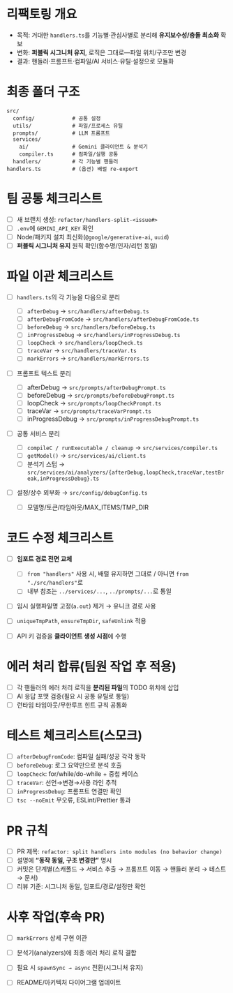 # 리팩토링 개요

* 목적: 거대한 `handlers.ts`를 기능별·관심사별로 분리해 **유지보수성/충돌 최소화** 확보
* 변화: **퍼블릭 시그니처 유지**, 로직은 그대로—파일 위치/구조만 변경
* 결과: 핸들러·프롬프트·컴파일/AI 서비스·유틸·설정으로 모듈화

# 최종 폴더 구조

```
src/
  config/            # 공통 설정
  utils/             # 파일/프로세스 유틸
  prompts/           # LLM 프롬프트
  services/
    ai/              # Gemini 클라이언트 & 분석기
    compiler.ts      # 컴파일/실행 공통
  handlers/          # 각 기능별 핸들러
handlers.ts          # (옵션) 배럴 re-export
```

# 팀 공통 체크리스트

* [ ] 새 브랜치 생성: `refactor/handlers-split-<issue#>`
* [ ] `.env`에 `GEMINI_API_KEY` 확인
* [ ] Node/패키지 설치 최신화(`@google/generative-ai`, `uuid`)
* [ ] **퍼블릭 시그니처 유지** 원칙 확인(함수명/인자/리턴 동일)

# 파일 이관 체크리스트

* [ ] `handlers.ts`의 각 기능을 다음으로 분리

  * [ ] `afterDebug` → `src/handlers/afterDebug.ts`
  * [ ] `afterDebugFromCode` → `src/handlers/afterDebugFromCode.ts`
  * [ ] `beforeDebug` → `src/handlers/beforeDebug.ts`
  * [ ] `inProgressDebug` → `src/handlers/inProgressDebug.ts`
  * [ ] `loopCheck` → `src/handlers/loopCheck.ts`
  * [ ] `traceVar` → `src/handlers/traceVar.ts`
  * [ ] `markErrors` → `src/handlers/markErrors.ts`
* [ ] 프롬프트 텍스트 분리

  * [ ] afterDebug → `src/prompts/afterDebugPrompt.ts`
  * [ ] beforeDebug → `src/prompts/beforeDebugPrompt.ts`
  * [ ] loopCheck → `src/prompts/loopCheckPrompt.ts`
  * [ ] traceVar → `src/prompts/traceVarPrompt.ts`
  * [ ] inProgressDebug → `src/prompts/inProgressDebugPrompt.ts`
* [ ] 공통 서비스 분리

  * [ ] `compileC / runExecutable / cleanup` → `src/services/compiler.ts`
  * [ ] `getModel()` → `src/services/ai/client.ts`
  * [ ] 분석기 스텁 → `src/services/ai/analyzers/{afterDebug,loopCheck,traceVar,testBreak,inProgressDebug}.ts`
* [ ] 설정/상수 외부화 → `src/config/debugConfig.ts`

  * [ ] 모델명/토큰/타임아웃/MAX\_ITEMS/TMP\_DIR

# 코드 수정 체크리스트

* [ ] **임포트 경로 전면 교체**

  * [ ] `from "handlers"` 사용 시, 배럴 유지하면 그대로 / 아니면 `from "./src/handlers"`로
  * [ ] 내부 참조는 `../services/...`, `../prompts/...`로 통일
* [ ] 임시 실행파일명 고정(`a.out`) 제거 → 유니크 경로 사용
* [ ] `uniqueTmpPath`, `ensureTmpDir`, `safeUnlink` 적용
* [ ] API 키 검증을 **클라이언트 생성 시점**에 수행

# 에러 처리 합류(팀원 작업 후 적용)

* [ ] 각 핸들러의 에러 처리 로직을 **분리된 파일**의 TODO 위치에 삽입
* [ ] AI 응답 포맷 검증(필요 시 공통 유틸로 통일)
* [ ] 런타임 타임아웃/무한루프 힌트 규칙 공통화

# 테스트 체크리스트(스모크)

* [ ] `afterDebugFromCode`: 컴파일 실패/성공 각각 동작
* [ ] `beforeDebug`: 로그 요약만으로 분석 호출
* [ ] `loopCheck`: for/while/do-while + 중첩 케이스
* [ ] `traceVar`: 선언→변경→사용 라인 추적
* [ ] `inProgressDebug`: 프롬프트 연결만 확인
* [ ] `tsc --noEmit` 무오류, ESLint/Prettier 통과

# PR 규칙

* [ ] PR 제목: `refactor: split handlers into modules (no behavior change)`
* [ ] 설명에 **“동작 동일, 구조 변경만”** 명시
* [ ] 커밋은 단계별(스캐폴드 → 서비스 추출 → 프롬프트 이동 → 핸들러 분리 → 테스트 → 문서)
* [ ] 리뷰 기준: 시그니처 동일, 임포트/경로/설정만 확인

# 사후 작업(후속 PR)

* [ ] `markErrors` 상세 구현 이관
* [ ] 분석기(analyzers)에 최종 에러 처리 로직 결합
* [ ] 필요 시 `spawnSync → async` 전환(시그니처 유지)
* [ ] README/아키텍처 다이어그램 업데이트

